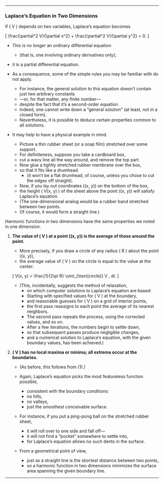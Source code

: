 
---

### **Laplace’s Equation in Two Dimensions**  

If \( V \) depends on two variables, Laplace’s equation becomes  

\[
\frac{\partial^2 V}{\partial x^2} + \frac{\partial^2 V}{\partial y^2} = 0.
\]

- This is no longer an ordinary differential equation 
  - (that is, one involving ordinary derivatives only); 
- it is a partial differential equation. 
- As a consequence, some of the simple rules you may be familiar with do not apply. 
  - For instance, the general solution to this equation doesn’t contain just two arbitrary constants
  - —or, for that matter, any finite number—
  - despite the fact that it’s a second-order equation. 
  - Indeed, one cannot write down a “general solution” (at least, not in a closed form). 
  - Nevertheless, it is possible to deduce certain properties common to all solutions.  

- It may help to have a physical example in mind. 
  - Picture a thin rubber sheet (or a soap film) stretched over some support. 
  - For definiteness, suppose you take a cardboard box, 
  - cut a wavy line all the way around, and remove the top part. 
  - Now glue a tightly stretched rubber membrane over the box, 
  - so that it fits like a drumhead 
    - (it won’t be a flat drumhead, of course, unless you chose to cut the edges off straight). 
  - Now, if you lay out coordinates \((x, y)\) on the bottom of the box, 
  - the height \( V(x, y) \) of the sheet above the point \((x, y)\) will satisfy Laplace’s equation. 
  - (The one-dimensional analog would be a rubber band stretched between two points. 
  - Of course, it would form a straight line.)  

Harmonic functions in two dimensions have the same properties we noted in one dimension:  

1. **The value of \( V \) at a point \((x, y)\) is the average of those around the point.**  
   - More precisely, if you draw a circle of any radius \( R \) about the point \((x, y)\), 
   - the average value of \( V \) on the circle is equal to the value at the center:  

   \[
   V(x, y) = \frac{1}{2\pi R} \oint_{\text{circle}} V \, dl.
   \]

   - (This, incidentally, suggests the method of relaxation, 
     - on which computer solutions to Laplace’s equation are based: 
     - Starting with specified values for \( V \) at the boundary, 
     - and reasonable guesses for \( V \) on a grid of interior points, 
     - the first pass reassigns to each point the average of its nearest neighbors. 
     - The second pass repeats the process, using the corrected values, and so on. 
     - After a few iterations, the numbers begin to settle down, 
     - so that subsequent passes produce negligible changes, 
     - and a numerical solution to Laplace’s equation, with the given boundary values, has been achieved.)

2. **\( V \) has no local maxima or minima; all extrema occur at the boundaries.**  
   - (As before, this follows from (1).) 
   - Again, Laplace’s equation picks the most featureless function possible, 
     - consistent with the boundary conditions: 
     - no hills, 
     - no valleys, 
     - just the smoothest conceivable surface.  

   - For instance, if you put a ping-pong ball on the stretched rubber sheet, 
     - it will roll over to one side and fall off—
     - it will not find a “pocket” somewhere to settle into, 
     - for Laplace’s equation allows no such dents in the surface.  

   - From a geometrical point of view, 
     - just as a straight line is the shortest distance between two points, 
     - so a harmonic function in two dimensions minimizes the surface area spanning the given boundary line.

---

